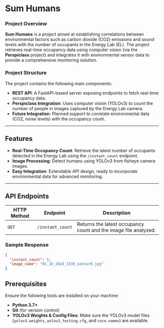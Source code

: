 # Sum Humans

### Project Overview

**Sum Humans** is a project aimed at establishing correlations between environmental factors such as carbon dioxide (CO2) emissions and sound levels with the number of occupants in the Energy Lab (EL). The project retrieves real-time occupancy data using computer vision (via the **Perspiclass** project) and integrates it with environmental sensor data to provide a comprehensive monitoring solution.

### Project Structure

The project contains the following main components:
- **REST API**: A FastAPI-based server exposing endpoints to fetch real-time occupancy data.
- **Perspiclass Integration**: Uses computer vision (YOLOv3) to count the number of people in images captured by the Energy Lab camera.
- **Future Integration**: Planned support to correlate environmental data (CO2, noise levels) with the occupancy count.

---

## Features

- **Real-Time Occupancy Count**: Retrieve the latest number of occupants detected in the Energy Lab using the `/instant_count` endpoint.
- **Image Processing**: Detect humans using YOLOv3 from fisheye camera images.
- **Easy Integration**: Extendable API design, ready to incorporate environmental data for advanced monitoring.

---

## API Endpoints

| HTTP Method | Endpoint          | Description                                |
| ----------- | ----------------- | ------------------------------------------ |
| `GET`       | `/instant_count`   | Returns the latest occupancy count and the image file analyzed. |

### Sample Response

```json
{
  "instant_count": 5,
  "image_name": "01_10_2024_1530_sensor0.jpg"
}
```

## Prerequisites

Ensure the following tools are installed on your machine:
- **Python 3.7+**
- **Git** (for version control)
- **YOLOv3 Weights & Config Files**: Make sure the YOLOv3 model files (`yolov3.weights`, `yolov3_testing.cfg`, and `coco.names`) are available.

